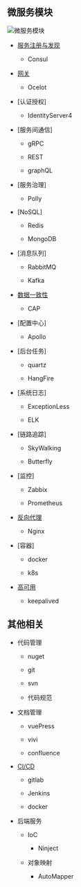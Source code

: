 ## 微服务模块

![微服务模块](https://img2020.cnblogs.com/blog/824291/202004/824291-20200406223103730-527609758.jpg)

* [服务注册与发现]()

    * Consul

* [网关]()

    * Ocelot

* [认证授权]

    * IdentityServer4

* [服务间通信]

    * gRPC

    * REST

    * graphQL

* [服务治理]

    * Polly

* [NoSQL]

    * Redis

    * MongoDB

* [消息队列]

    * RabbitMQ

    * Kafka

* [数据一致性](#https://github.com/thomerson/BookNote/blob/master/cnblogs/dotnetore/工作应用/.NetCore【工作应用】分布式事务.md)

    * CAP

* [配置中心]

    * Apollo

* [后台任务]

    * quartz

    * HangFire


* [系统日志]

    * ExceptionLess

    * ELK

* [链路追踪]

    * SkyWalking

    * Butterfly


* [监控]

    * Zabbix

    * Prometheus


* [反向代理]()

    * Nginx


* [容器]

    * docker

    * k8s

* [高可用]()

    * keepalived
    
## 其他相关

* 代码管理

    * nuget

    * git

    * svn

    * 代码规范


* 文档管理

    * vuePress

    * vivi

    * confluence


* [CI/CD]()

    * gitlab

    * Jenkins

    * docker


* 后端服务

    * IoC

        * Ninject


    * 对象映射

        * AutoMapper